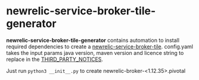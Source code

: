 # newrelic-service-broker-tile-generator
<b>newrelic-service-broker-tile-generator</b> contains automation to install required dependencies to create a [newrelic-service-broker-tile](https://github.com/newrelic/newrelic-service-broker-tile). config.yaml takes the input params java version, maven version and licence string to replace in the [THIRD_PARTY_NOTICES](https://github.com/newrelic/newrelic-service-broker-tile/blob/master/THIRD_PARTY_NOTICES.md).

Just run ```python3 __init__.py``` to create newrelic-broker-<1.12.35>.pivotal


